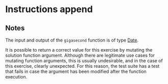 # Instructions append

## Notes
The input and output of the `gigasecond` function is of type [Date][date-link].

It is possible to return a correct value for this exercise by mutating the solution function argument. Although there are legitimate use cases for mutating function arguments, this is usually undesirable, and in the case of this exercise, clearly unexpected. For this reason, the test suite has a test that fails in case the argument has been modified after the function execution.

[date-link]: https://developer.mozilla.org/en-US/docs/Web/JavaScript/Reference/Global_Objects/Date


